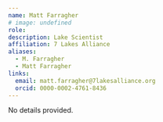 ```yaml
---
name: Matt Farragher
# image: undefined
role: 
description: Lake Scientist
affiliation: 7 Lakes Alliance
aliases:
  - M. Farragher
  - Matt Farragher
links:
  email: matt.farragher@7lakesalliance.org
  orcid: 0000-0002-4761-8436
---
```


No details provided.